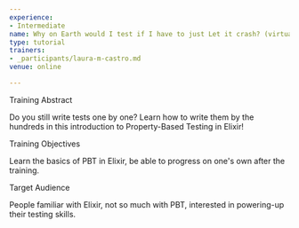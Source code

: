 ```yaml
---
experience:
- Intermediate
name: Why on Earth would I test if I have to just Let it crash? (virtual)
type: tutorial
trainers:
- _participants/laura-m-castro.md
venue: online

---
```

Training Abstract

Do you still write tests one by one? Learn how to write them by the hundreds in this introduction to Property-Based Testing in Elixir!

Training Objectives

Learn the basics of PBT in Elixir, be able to progress on one's own after the training.

Target Audience

People familiar with Elixir, not so much with PBT, interested in powering-up their testing skills.